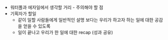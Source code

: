 - 워터폴과 에자일에서 생각할 거리 - 주의해야 할 점
- 기획자가 할일
	- 같이 일할 사람들에게 일반적인 설명 보다는 우리가 하고자 하는 일에 대한 공감을 얻을 수 있도록
	- 일이 끝나고 우리가 한 일에 대한 recap (성과 공유)